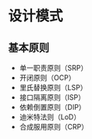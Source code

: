 # 设计模式

## 基本原则

- 单一职责原则（SRP）
- 开闭原则（OCP）
- 里氏替换原则（LSP）
- 接口隔离原则（ISP）
- 依赖倒置原则（DIP）
- 迪米特法则（LoD）
- 合成服用原则（CRP）